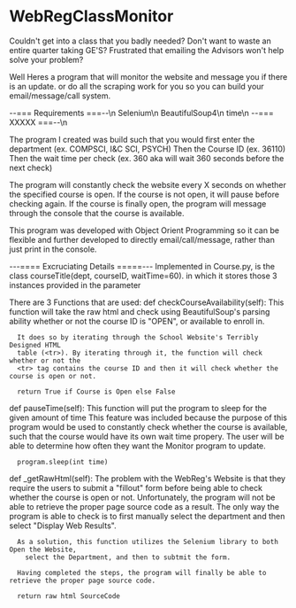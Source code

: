 # WebRegClassMonitor

Couldn't get into a class that you badly needed?
Don't want to waste an entire quarter taking GE'S?
Frustrated that emailing the Advisors won't help solve your problem?

Well Heres a program that will monitor the website and message you if there is an update.
  or do all the scraping work for you so you can build your email/message/call system.

--=== Requirements ===--\n
Selenium\n
BeautifulSoup4\n
time\n
--===     XXXXX    ===--\n

The program I created was build such that you would 
  first enter the department (ex. COMPSCI, I&C SCI, PSYCH)
  Then the Course ID (ex. 36110)
  Then the wait time per check (ex. 360 aka will wait 360 seconds before the next check)
  
The program will constantly check the website every X seconds on whether
  the specified course is open. If the course is not open, it will pause before 
  checking again. If the course is finally open, the program will message through
  the console that the course is available.
  
  
  
This program was developed with Object Orient Programming so it can be flexible and further developed
  to directly email/call/message, rather than just print in the console.  
  
  ---==== Excruciating Details =====---
  Implemented in Course.py, is the class courseTitle(dept, courseID, waitTime=60).
    in which it stores those 3 instances provided in the parameter
 
 There are 3 Functions that are used:
  def checkCourseAvailability(self):
      This function will take the raw html and check using BeautifulSoup's parsing ability
      whether or not the course ID is "OPEN", or available to enroll in.
      
      It does so by iterating through the School Website's Terribly Designed HTML
      table (<tr>). By iterating through it, the function will check whether or not the
      <tr> tag contains the course ID and then it will check whether the course is open or not.
      
      return True if Course is Open else False
  
  def pauseTime(self):
      This function will put the program to sleep for the given amount of time
      This feature was included because the purpose of this program would be used to constantly 
        check whether the course is available, such that the course would have its own wait time propery.
      The user will be able to determine how often they want the Monitor program to update.
      
      program.sleep(int time)
      
  def _getRawHtml(self):
      The problem with the WebReg's Website is that they require the users to submit a "fillout" form
        before being able to check whether the course is open or not. Unfortunately, the program
        will not be able to retrieve the proper page source code as a result.
        The only way the program is able to check is to first manually select the department and
        then select "Display Web Results".
        
      As a solution, this function utilizes the Selenium library to both Open the Website, 
        select the Department, and then to subtmit the form.
        
      Having completed the steps, the program will finally be able to retrieve the proper page source code.
      
      return raw html SourceCode

